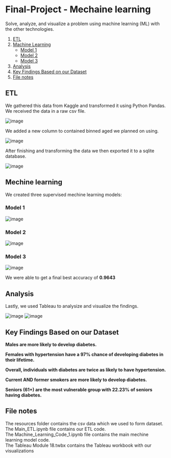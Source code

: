# Final-Project - Mechaine learning
 Solve, analyze, and visualize a problem using machine learning (ML) with the other technologies. 

   
1. [ETL](#etl)
2. [Machine Learning](#machine-learning)
   - [Model 1](#model-1)
   - [Model 2](#model-2)
   - [Model 3](#model-3)
3. [Analysis](#analysis)  
4. [Key Findings Based on our Dataset](#key-findings)
5. [File notes](#file-notes)



## ETL <a name="etl"></a>
We gathered this data from Kaggle and transformed it using Python Pandas. We received the data in a raw csv file. <br />

![image](https://github.com/dclaxto1/Final-Project/assets/128431134/d85d2429-f78f-41a1-a07b-940025fa3609)

We added a new column to contained binned aged we planned on using. <br />

![image](https://github.com/dclaxto1/Final-Project/assets/128431134/5a7f6f53-f704-4ff1-ba66-44d85c5c08a4)

After finishing and transforming the data we then exported it to a sqlite database.  <br />

![image](https://github.com/dclaxto1/Final-Project/assets/128431134/de1bd81f-e63b-44db-b575-deb3f5f10ead)

## Mechine learning <a name="machine-learning"></a>
We created three supervised mechine learning models:

### Model 1 <a name="model-1"></a>
![image](https://github.com/dclaxto1/Final-Project/assets/128431134/f860790c-58c1-4b3b-8f5a-06ee8bd8968c)


### Model 2 <a name="model-2"></a>
![image](https://github.com/dclaxto1/Final-Project/assets/128431134/5a325253-56f8-4664-afc2-b0ac8751b59d)

### Model 3 <a name="model-3"></a>
![image](https://github.com/dclaxto1/Final-Project/assets/128431134/7b96bc41-6753-4ba5-ac17-dc992f12879f)

We were able to get a final best accuracy of **0.9643**

## Analysis <a name="analysis"></a>
Lastly, we used Tableau to analysize and visualize the findings.<br />

![image](https://github.com/dclaxto1/Final-Project/assets/128431134/716e7a9a-d494-4caf-8f55-c435458a8abf)
![image](https://github.com/dclaxto1/Final-Project/assets/128431134/991ef825-d455-4985-b6b2-a76986b91caf)

## Key Findings Based on our Dataset <a name="key-findings"></a>
**Males are more likely to develop diabetes.**

**Females with hypertension have a 97% chance of developing diabetes in their lifetime.**

**Overall, individuals with diabetes are twice as likely to have hypertension.**

**Current AND former smokers are more likely to develop diabetes.** 

**Seniors (61+) are the most vulnerable group with 22.23% of seniors having diabetes.**

## File notes <a name="file-notes"></a>
The resources folder contains the csv data which we used to form dataset. <br />
The Main_ETL.ipynb file contains our ETL code.<br />
The Machine_Learning_Code_1.ipynb file contains the main mechine learning model code. <br />
The Tableau Module 18.twbx contains the Tableau workbook with our visualizations








